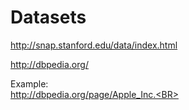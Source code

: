 # Datasets

http://snap.stanford.edu/data/index.html<BR>

http://dbpedia.org/<BR>

Example:<BR>
http://dbpedia.org/page/Apple_Inc.<BR>
